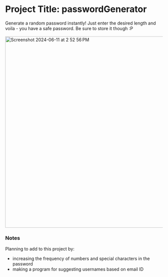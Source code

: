 # Project Title: passwordGenerator
Generate a random password instantly! Just enter the desired length and voila - you have a safe password. Be sure to store it though :P
<br><br>
<img width="611" alt="Screenshot 2024-06-11 at 2 52 56 PM" src="https://github.com/adityapathakk/passwordGenerator/assets/91721440/c23276d6-ceec-4b5d-b44b-d260bb74121d">

### Notes
Planning to add to this project by:
- increasing the frequency of numbers and special characters in the password
- making a program for suggesting usernames based on email ID
